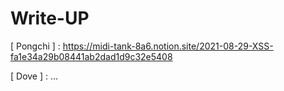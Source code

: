 # Write-UP


[ Pongchi ] : https://midi-tank-8a6.notion.site/2021-08-29-XSS-fa1e34a29b08441ab2dad1d9c32e5408

[ Dove ] : ...